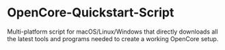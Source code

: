 # OpenCore-Quickstart-Script
Multi-platform script for macOS/Linux/Windows that directly downloads all the latest tools and programs needed to create a working OpenCore setup.

